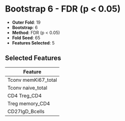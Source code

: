 # Bootstrap 6 - FDR (p < 0.05)

- **Outer Fold**: 19
- **Bootstrap**: 6
- **Method**: FDR (p < 0.05)
- **Fold Seed**: 65
- **Features Selected**: 5

## Selected Features

| Feature |
|---------|
| Tconv memKi67_total |
| Tconv naive_total |
| CD4 Treg_CD4 |
| Treg memory_CD4 |
| CD27IgD_Bcells |
